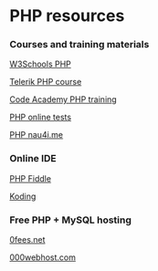 PHP resources
=============

### Courses and training materials

[W3Schools PHP](http://www.w3schools.com/php/default.asp)

[Telerik PHP course](http://academy.telerik.com/student-courses/archive/php-web-development/resources)

[Code Academy PHP training](http://www.codecademy.com/en/tracks/php)

[PHP online tests](http://www.pskills.org/php.jsp)

[PHP nau4i.me](http://nau4i.me/php/php-%D0%B7%D0%B0-%D0%BD%D0%B0%D1%87%D0%B8%D0%BD%D0%B0%D0%B5%D1%89%D0%B8)

### Online IDE

[PHP Fiddle](http://phpfiddle.org)

[Koding](http://koding.com)

### Free PHP + MySQL hosting

[0fees.net](http://0fees.us/signup.php)

[000webhost.com](http://www.000webhost.com/order.php)

